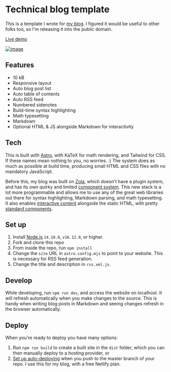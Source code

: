 # Technical blog template

This is a template I wrote for [my blog](https://apoorvaj.io). I figured it would be useful to other folks too, so I'm releasing it into the public domain.

[Live demo](https://main--technical-blog-template.netlify.app/post-1/)

<a href="https://main--technical-blog-template.netlify.app/post-1/">![image](https://user-images.githubusercontent.com/2312221/191051841-7bfb2a2c-8773-4f14-8f13-247397ff4d19.png)</a>

## Features

- 10 kB
- Responsive layout
- Auto blog post list
- Auto table of contents
- Auto RSS feed
- Numbered sidenotes
- Build-time syntax highlighting
- Math typesetting
- Markdown
- Optional HTML & JS alongside Markdown for interactivity

## Tech

This is built with [Astro](https://astro.build/), with KaTeX for math rendering, and Tailwind for CSS. If these names mean nothing to you, no worries. :) The system does as much as possible at build time, producing small HTML and CSS files with no mandatory JavaScript.

Before this, my blog was built on [Zola](https://www.getzola.org/), which doesn't have a plugin system, and has its own quirky and limited [component system](https://www.getzola.org/documentation/content/shortcodes/). This new stack is a lot more programmable and allows me to use any of the great web libraries out there for syntax highlighting, Markdown parsing, and math typesetting. It also enables [interactive content](https://docs.astro.build/en/concepts/islands/) alongside the static HTML, with pretty [standard components](https://docs.astro.build/en/core-concepts/framework-components/).

## Set up

1. Install [Node.js](https://nodejs.org/en/download/) `14.18.0`, `v16.12.0`, or higher.
2. Fork and clone this repo
3. From inside the repo, run `npm install`
4. Change the `site` URL in `astro.config.mjs` to point to your website. This is necessary for RSS feed generation.
5. Change the title and description in `rss.xml.js`.

## Develop

While developing, run `npm run dev`, and access the website on localhost. It will refresh automatically when you make changes to the source. This is handy when writing blog posts in Markdown and seeing changes refresh in the browser automatically.

## Deploy

When you're ready to deploy you have many options:
1. Run `npm run build` to create a built site in the `dist` folder, which you can then manually deploy to a hosting provider, or
2. [Set up auto-deploying](https://docs.astro.build/en/guides/deploy/) when you push to the master branch of your repo. I use this for my blog, with a free Netlify plan.
